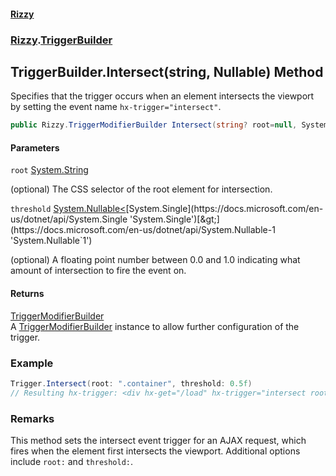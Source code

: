 #### [Rizzy](index.md 'index')
### [Rizzy](Rizzy.md 'Rizzy').[TriggerBuilder](Rizzy.TriggerBuilder.md 'Rizzy.TriggerBuilder')

## TriggerBuilder.Intersect(string, Nullable<float>) Method

Specifies that the trigger occurs when an element intersects the viewport by setting the event name `hx-trigger="intersect"`.

```csharp
public Rizzy.TriggerModifierBuilder Intersect(string? root=null, System.Nullable<float> threshold=null);
```
#### Parameters

<a name='Rizzy.TriggerBuilder.Intersect(string,System.Nullable_float_).root'></a>

`root` [System.String](https://docs.microsoft.com/en-us/dotnet/api/System.String 'System.String')

(optional) The CSS selector of the root element for intersection.

<a name='Rizzy.TriggerBuilder.Intersect(string,System.Nullable_float_).threshold'></a>

`threshold` [System.Nullable&lt;](https://docs.microsoft.com/en-us/dotnet/api/System.Nullable-1 'System.Nullable`1')[System.Single](https://docs.microsoft.com/en-us/dotnet/api/System.Single 'System.Single')[&gt;](https://docs.microsoft.com/en-us/dotnet/api/System.Nullable-1 'System.Nullable`1')

(optional) A floating point number between 0.0 and 1.0 indicating what amount of intersection to fire the event on.

#### Returns
[TriggerModifierBuilder](Rizzy.TriggerModifierBuilder.md 'Rizzy.TriggerModifierBuilder')  
A [TriggerModifierBuilder](Rizzy.TriggerModifierBuilder.md 'Rizzy.TriggerModifierBuilder') instance to allow further configuration of the trigger.

### Example
  
```csharp  
Trigger.Intersect(root: ".container", threshold: 0.5f)  
// Resulting hx-trigger: <div hx-get="/load" hx-trigger="intersect root:.container threshold:0.5">Intersect Me</div>  
```

### Remarks
This method sets the intersect event trigger for an AJAX request, which fires when the element first intersects the viewport. Additional options include `root:` and `threshold:`.